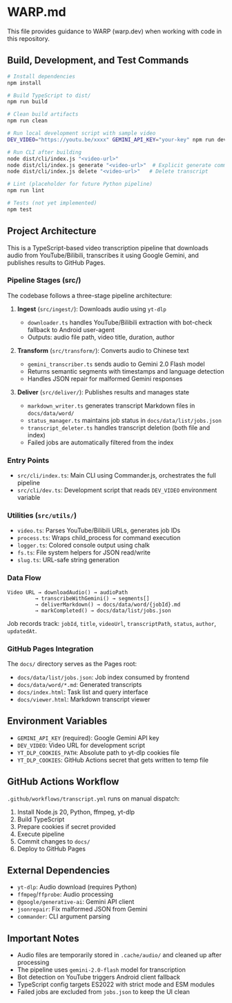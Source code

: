 # WARP.md

This file provides guidance to WARP (warp.dev) when working with code in this repository.

## Build, Development, and Test Commands

```bash
# Install dependencies
npm install

# Build TypeScript to dist/
npm run build

# Clean build artifacts
npm run clean

# Run local development script with sample video
DEV_VIDEO="https://youtu.be/xxxx" GEMINI_API_KEY="your-key" npm run dev

# Run CLI after building
node dist/cli/index.js "<video-url>"
node dist/cli/index.js generate "<video-url>"  # Explicit generate command
node dist/cli/index.js delete "<video-url>"   # Delete transcript

# Lint (placeholder for future Python pipeline)
npm run lint

# Tests (not yet implemented)
npm test
```

## Project Architecture

This is a TypeScript-based video transcription pipeline that downloads audio from YouTube/Bilibili, transcribes it using Google Gemini, and publishes results to GitHub Pages.

### Pipeline Stages (src/)

The codebase follows a three-stage pipeline architecture:

1. **Ingest** (`src/ingest/`): Downloads audio using `yt-dlp`
   - `downloader.ts` handles YouTube/Bilibili extraction with bot-check fallback to Android user-agent
   - Outputs: audio file path, video title, duration, author

2. **Transform** (`src/transform/`): Converts audio to Chinese text
   - `gemini_transcriber.ts` sends audio to Gemini 2.0 Flash model
   - Returns semantic segments with timestamps and language detection
   - Handles JSON repair for malformed Gemini responses

3. **Deliver** (`src/deliver/`): Publishes results and manages state
   - `markdown_writer.ts` generates transcript Markdown files in `docs/data/word/`
   - `status_manager.ts` maintains job status in `docs/data/list/jobs.json`
   - `transcript_deleter.ts` handles transcript deletion (both file and index)
   - Failed jobs are automatically filtered from the index

### Entry Points

- `src/cli/index.ts`: Main CLI using Commander.js, orchestrates the full pipeline
- `src/cli/dev.ts`: Development script that reads `DEV_VIDEO` environment variable

### Utilities (`src/utils/`)

- `video.ts`: Parses YouTube/Bilibili URLs, generates job IDs
- `process.ts`: Wraps child_process for command execution
- `logger.ts`: Colored console output using chalk
- `fs.ts`: File system helpers for JSON read/write
- `slug.ts`: URL-safe string generation

### Data Flow

```
Video URL → downloadAudio() → audioPath
         → transcribeWithGemini() → segments[]
         → deliverMarkdown() → docs/data/word/{jobId}.md
         → markCompleted() → docs/data/list/jobs.json
```

Job records track: `jobId`, `title`, `videoUrl`, `transcriptPath`, `status`, `author`, `updatedAt`.

### GitHub Pages Integration

The `docs/` directory serves as the Pages root:
- `docs/data/list/jobs.json`: Job index consumed by frontend
- `docs/data/word/*.md`: Generated transcripts
- `docs/index.html`: Task list and query interface
- `docs/viewer.html`: Markdown transcript viewer

## Environment Variables

- `GEMINI_API_KEY` (required): Google Gemini API key
- `DEV_VIDEO`: Video URL for development script
- `YT_DLP_COOKIES_PATH`: Absolute path to yt-dlp cookies file
- `YT_DLP_COOKIES`: GitHub Actions secret that gets written to temp file

## GitHub Actions Workflow

`.github/workflows/transcript.yml` runs on manual dispatch:
1. Install Node.js 20, Python, ffmpeg, yt-dlp
2. Build TypeScript
3. Prepare cookies if secret provided
4. Execute pipeline
5. Commit changes to `docs/`
6. Deploy to GitHub Pages

## External Dependencies

- `yt-dlp`: Audio download (requires Python)
- `ffmpeg`/`ffprobe`: Audio processing
- `@google/generative-ai`: Gemini API client
- `jsonrepair`: Fix malformed JSON from Gemini
- `commander`: CLI argument parsing

## Important Notes

- Audio files are temporarily stored in `.cache/audio/` and cleaned up after processing
- The pipeline uses `gemini-2.0-flash` model for transcription
- Bot detection on YouTube triggers Android client fallback
- TypeScript config targets ES2022 with strict mode and ESM modules
- Failed jobs are excluded from `jobs.json` to keep the UI clean
